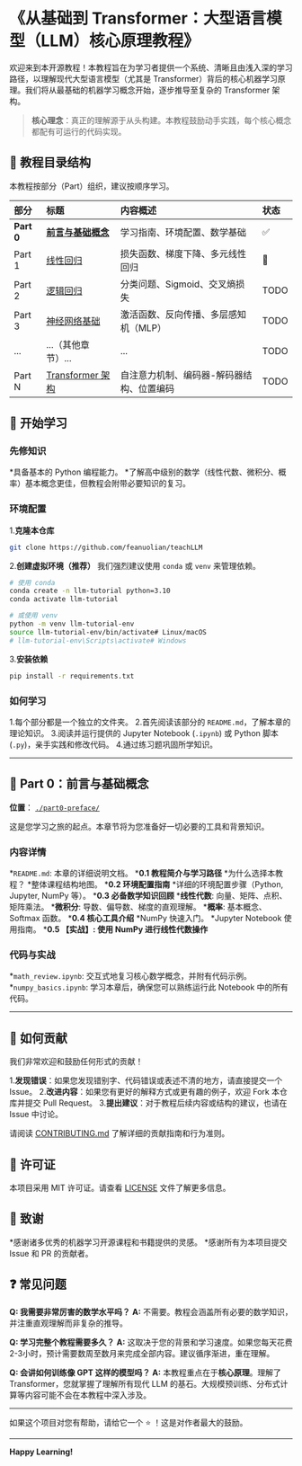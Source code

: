 # 《从基础到 Transformer：大型语言模型（LLM）核心原理教程》


欢迎来到本开源教程！本教程旨在为学习者提供一个系统、清晰且由浅入深的学习路径，以理解现代大型语言模型（尤其是 Transformer）背后的核心机器学习原理。我们将从最基础的机器学习概念开始，逐步推导至复杂的 Transformer 架构。

> **核心理念**：真正的理解源于从头构建。本教程鼓励动手实践，每个核心概念都配有可运行的代码实现。

## 📖 教程目录结构

本教程按部分（Part）组织，建议按顺序学习。

| 部分 | 标题 | 内容概述 | 状态 |
| :--- | :--- | :--- | :--- |
| **Part 0** | **[前言与基础概念](./part0-preface/)** | 学习指南、环境配置、数学基础 | ✅ |
| Part 1 | [线性回归](./part1-linear_regression/) | 损失函数、梯度下降、多元线性回归 | 🚧 |
| Part 2 | [逻辑回归](./part2-logistic_regression/) | 分类问题、Sigmoid、交叉熵损失 | TODO |
| Part 3 | [神经网络基础](./part3-neural_networks/) | 激活函数、反向传播、多层感知机（MLP） | TODO |
| ... | ...（其他章节）... | ... | TODO |
| Part N | [Transformer 架构](./partN-transformer/) | 自注意力机制、编码器-解码器结构、位置编码 | TODO |

## 🚀 开始学习

### 先修知识
*具备基本的 Python 编程能力。
*了解高中级别的数学（线性代数、微积分、概率）基本概念更佳，但教程会附带必要知识的复习。

### 环境配置

1.**克隆本仓库**
```bash
git clone https://github.com/feanuolian/teachLLM
```

2.**创建虚拟环境（推荐）**
我们强烈建议使用 `conda` 或 `venv` 来管理依赖。
```bash
# 使用 conda
conda create -n llm-tutorial python=3.10
conda activate llm-tutorial

# 或使用 venv
python -m venv llm-tutorial-env
source llm-tutorial-env/bin/activate# Linux/macOS
# llm-tutorial-env\Scripts\activate# Windows
```

3.**安装依赖**
```bash
pip install -r requirements.txt
```

### 如何学习
1.每个部分都是一个独立的文件夹。
2.首先阅读该部分的 `README.md`，了解本章的理论知识。
3.阅读并运行提供的 Jupyter Notebook (`.ipynb`) 或 Python 脚本 (`.py`)，亲手实践和修改代码。
4.通过练习题巩固所学知识。

---

## 🧭 Part 0：前言与基础概念

**位置**： [`./part0-preface/`](./part0-preface/)

这是您学习之旅的起点。本章节将为您准备好一切必要的工具和背景知识。

### 内容详情
*`README.md`: 本章的详细说明文档。
***0.1 教程简介与学习路径**
*为什么选择本教程？
*整体课程结构地图。
***0.2 环境配置指南**
*详细的环境配置步骤（Python, Jupyter, NumPy 等）。
***0.3 必备数学知识回顾**
***线性代数**: 向量、矩阵、点积、矩阵乘法。
***微积分**: 导数、偏导数、梯度的直观理解。
***概率**: 基本概念、Softmax 函数。
***0.4 核心工具介绍**
*NumPy 快速入门。
*Jupyter Notebook 使用指南。
***0.5 【实战】: 使用 NumPy 进行线性代数操作**

### 代码与实战
*`math_review.ipynb`: 交互式地复习核心数学概念，并附有代码示例。
*`numpy_basics.ipynb`: 学习本章后，确保您可以熟练运行此 Notebook 中的所有代码。

---

## 🤝 如何贡献

我们非常欢迎和鼓励任何形式的贡献！

1.**发现错误**：如果您发现错别字、代码错误或表述不清的地方，请直接提交一个 Issue。
2.**改进内容**：如果您有更好的解释方式或更有趣的例子，欢迎 Fork 本仓库并提交 Pull Request。
3.**提出建议**：对于教程后续内容或结构的建议，也请在 Issue 中讨论。

请阅读 [CONTRIBUTING.md](CONTRIBUTING.md) 了解详细的贡献指南和行为准则。

## 📜 许可证

本项目采用 MIT 许可证。请查看 [LICENSE](LICENSE) 文件了解更多信息。

## 🙏 致谢

*感谢诸多优秀的机器学习开源课程和书籍提供的灵感。
*感谢所有为本项目提交 Issue 和 PR 的贡献者。

## ❓ 常见问题

**Q: 我需要非常厉害的数学水平吗？**
**A:** 不需要。教程会涵盖所有必要的数学知识，并注重直观理解而非复杂的推导。

**Q: 学习完整个教程需要多久？**
**A:** 这取决于您的背景和学习速度。如果您每天花费2-3小时，预计需要数周至数月来完成全部内容。建议循序渐进，重在理解。

**Q: 会讲如何训练像 GPT 这样的模型吗？**
**A:** 本教程重点在于**核心原理**。理解了 Transformer，您就掌握了理解所有现代 LLM 的基石。大规模预训练、分布式计算等内容可能不会在本教程中深入涉及。

---

如果这个项目对您有帮助，请给它一个 ⭐️ ！这是对作者最大的鼓励。

---

**Happy Learning!**
